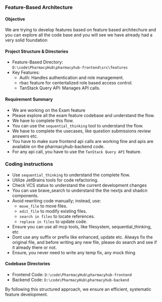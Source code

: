 ### Feature-Based Architecture

#### Objective
We are trying to develop features based on feature based architechure and you can explore all the code base and you will see we have already had a very solid foundation

#### Project Structure & Directories
- Feature-Based Directory:  
  `D:\code\PharmacyHub\pharmacyhub-frontend\src\features`
- Key Features:
    - Auth: Handles authentication and role management.
    - rbac feature for centertalized role based access control.
    - TanStack Query API: Manages API calls.


#### Requirement Summary
- We are working on the Exam feature
- Please explore all the exam feature codebase and understand the flow.
- We have to complete this flow.
- You can use the `sequential_thinking` tool to understand the flow.
- We have to complete the usecases, like question submissions review answers etc.
- You have to make sure frontend api calls are working fine and apis are available on the pharmacyhub-backend code.
- For any api call, you have to use the `TanStack Query API` feature.


### Coding instructions
- Use `sequential_thinking` to understand the complete flow.
- Utilize JetBrains tools for code refactoring.
- Check VCS status to understand the current development changes
- You can use brave_search to understand the the nextjs and shadcn components.
- Avoid rewriting code manually; instead, use:
    - `move_file` to move files.
    - `edit_file` to modify existing files.
    - `search in files` to locate references.
    - `replace in files` to update code.
- Ensure you can use all mcp tools, like filesystem, sequential_thinking, etc
- Dont use any suffix or prefix like enhanced, update etc. Always fix the original file, and before writing any new file, please do search and see if it already there or not.
- Ensure, you never need to write any temp fix, any mock thing

#### Codebase Directories
- Frontend Code: `D:\code\PharmacyHub\pharmacyhub-frontend`
- Backend Code: `D:\code\PharmacyHub\pharmacyhub-backend`

By following this structured approach, we ensure an efficient, systematic feature development.